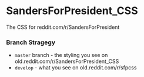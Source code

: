 # SandersForPresident_CSS
The CSS for reddit.com/r/SandersForPresident


### Branch Stragegy
* `master` branch - the styling you see on old.reddit.com/r/SandersForPresident_CSS
* `develop` - what you see on old.reddit.com/r/sfpcss

